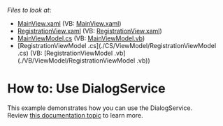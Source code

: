 <!-- default file list -->
*Files to look at*:

* [MainView.xaml](./CS/View/MainView.xaml) (VB: [MainView.xaml](./VB/View/MainView.xaml))
* [RegistrationView.xaml](./CS/View/RegistrationView.xaml) (VB: [RegistrationView.xaml](./VB/View/RegistrationView.xaml))
* [MainViewModel.cs](./CS/ViewModel/MainViewModel.cs) (VB: [MainViewModel.vb](./VB/ViewModel/MainViewModel.vb))
* [RegistrationViewModel .cs](./CS/ViewModel/RegistrationViewModel .cs) (VB: [RegistrationViewModel .vb](./VB/ViewModel/RegistrationViewModel .vb))
<!-- default file list end -->
# How to: Use DialogService


This example demonstrates how you can use the DialogService.<br />Review <a href="https://documentation.devexpress.com/#WPF/CustomDocument17467">this documentation topic</a> to learn more.

<br/>


